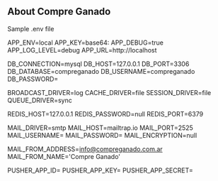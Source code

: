 
## About Compre Ganado


Sample .env file

APP_ENV=local
APP_KEY=base64:<app key>
APP_DEBUG=true
APP_LOG_LEVEL=debug
APP_URL=http://localhost

DB_CONNECTION=mysql
DB_HOST=127.0.0.1
DB_PORT=3306
DB_DATABASE=compreganado
DB_USERNAME=compreganado
DB_PASSWORD=<password>

BROADCAST_DRIVER=log
CACHE_DRIVER=file
SESSION_DRIVER=file
QUEUE_DRIVER=sync

REDIS_HOST=127.0.0.1
REDIS_PASSWORD=null
REDIS_PORT=6379

MAIL_DRIVER=smtp
MAIL_HOST=mailtrap.io
MAIL_PORT=2525
MAIL_USERNAME=<username>
MAIL_PASSWORD=<password>
MAIL_ENCRYPTION=null

MAIL_FROM_ADDRESS=info@compreganado.com.ar
MAIL_FROM_NAME='Compre Ganado'

PUSHER_APP_ID=
PUSHER_APP_KEY=
PUSHER_APP_SECRET=
